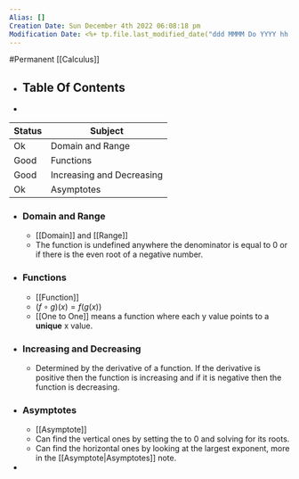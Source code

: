 ```yaml
---
Alias: []
Creation Date: Sun December 4th 2022 06:08:18 pm 
Modification Date: <%+ tp.file.last_modified_date("ddd MMMM Do YYYY hh:mm:ss a") %>
---
```

#Permanent [[Calculus]]

- ## Table Of Contents

- 
| Status | Subject                   |
| ------ | ------------------------- |
| Ok     | Domain and Range          |
| Good   | Functions                 |
| Good   | Increasing and Decreasing |
| Ok     | Asymptotes                |

- ### Domain and Range
	- [[Domain]] and [[Range]]
	- The function is undefined anywhere the denominator is equal to 0 or if there is the even root of a negative number.
- ### Functions
	- [[Function]]
	- $(f\circ g)(x)=f(g(x))$
	- [[One to One]] means a function where each y value points to a **unique** x value.
- ### Increasing and Decreasing
	- Determined by the derivative of a function. If the derivative is positive then the function is increasing and if it is negative then the function is decreasing.
- ### Asymptotes
	- [[Asymptote]]
	- Can find the vertical ones by setting the  to 0 and solving for its roots.
	- Can find the horizontal ones by looking at the largest exponent, more in the [[Asymptote|Asymptotes]] note.
- 